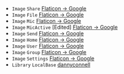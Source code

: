 - `Image` `Share` [Flaticon -> Google](https://www.flaticon.com/authors/google)
- `Image` `File` [Flaticon -> Google](https://www.flaticon.com/authors/google)
- `Image` `Mic` [Flaticon -> Google](https://www.flaticon.com/authors/google)
- `Image` `MicActive` [Edited] [Flaticon -> Google](https://www.flaticon.com/authors/google)
- `Image` `Send` [Flaticon -> Google](https://www.flaticon.com/authors/google)
- `Image` `Home` [Flaticon -> Google](https://www.flaticon.com/authors/google)
- `Image` `User` [Flaticon -> Google](https://www.flaticon.com/authors/google)
- `Image` `Group` [Flaticon -> Google](https://www.flaticon.com/authors/google)
- `Image` `Settings` [Flaticon -> Google](https://www.flaticon.com/authors/google)
- `Library` `LocalBase` [dannyconnell](https://github.com/dannyconnell/localbase)